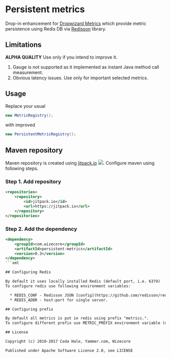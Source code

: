 # Persistent metrics

Drop-in enhancement for [Dropwizard Metrics](http://metrics.dropwizard.io/) which provide metric persistence using Redis DB via [Redisson](https://github.com/redisson/redisson) library.

## Limitations

__ALPHA QUALITY__ Use only if you intend to improve it.

  1. Gauge is not supported as it implemented as instant Java method call measurement.
  2. Obvious latency issues. Use only for important selected metrics.

## Usage

Replace your usual
```java 
new MetricRegistry();
```

with improved

```java
new PersistentMetricRegistry();
```

## Maven repository

Maven repository is created using [jitpack.io](https://jitpack.io/) [![](https://jitpack.io/v/com.wizecore/persistent-metrics.svg)](https://jitpack.io/#com.wizecore/persistent-metrics). Configure maven using following steps.

### Step 1. Add repository
```xml
<repositories>
	<repository>
		<id>jitpack.io</id>
		<url>https://jitpack.io</url>
	</repository>
</repositories>
```

### Step 2. Add the dependency

```xml
<dependency>
	<groupId>com.wizecore</groupId>
	<artifactId>persistent-metrics</artifactId>
	<version>0.3</version>
</dependency>
```xml

## Configuring Redis

By default it uses locally installed Redis (default port, i.e. 6379)
To configure redis use following environment variables:

  * REDIS_CONF - Redisson JSON [config](https://github.com/redisson/redisson/wiki/2.-Configuration#221-jsonyaml-file-based-configuration) file. Takes precedence.
  * REDIS_ADDR - host:port for single server.

## Configuring prefix

By default all metrics is put in redis using prefix "metrics.".
To configure different prefix use METRIC_PREFIX environment variable (dot at the end is added automatically).

## License

Copyright (c) 2010-2017 Coda Hale, Yammer.com, Wizecore

Published under Apache Software License 2.0, see LICENSE
